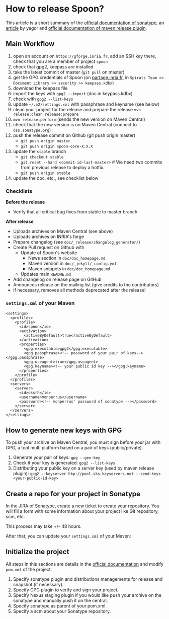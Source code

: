 # How to release Spoon?

This article is a short summary of the [official documentation of sonatype][ossrh-guide], an [article](yegor) by yegor and [official documentation of maven release plugin](maven-release-plugin).

## Main Workflow
1. open an account on `https://gforge.inria.fr`, add an SSH key there, check that you are a member of project `spoon`
1. check that gpg2, keepass are installed
1. take the latest commit of master (`git pull` on master)
1. get the GPG credentials of Spoon (on [partage.inria.fr](https://partage.inria.fr/alfresco/webdav/Sites/spirals/documentLibrary/security/), in `Spirals Team >> Document Library >> security >> keepass.kdbx`)
  1. download the keepass file
  1. import the keys with `gpg2 --import` (doc in keypass.kdbx)
  1. check with `gpg2 --list-keys`
1. update  `~/.m2/settings.xml`  with passphrase and keyname (see below)
1. clean your project for the release and prepare the release `mvn release:clean release:prepare`
1. `mvn release:perform` (sends the new version on Maven Central)
1. check that the new version is on Maven Central (connect to `oss.sonatype.org`)
1. push the release commit on Github (git push origin master)
    - `git push origin master`
    - `git push origin spoon-core-X.X.X`
1. update the `stable` branch
    - `git checkout stable`
    - `git reset --hard <commit-id-last-master>` # We need two commits from previous release to deploy a hotfix.
    - `git push origin stable`
1. update the doc, etc., see checklist below

### Checklists 

**Before the release**

- Verify that all critical bug fixes from stable to master branch

**After release**

- Uploads archives on Maven Central (see above)
- Uploads archives on INRIA's forge
- Prepare changelog (see `doc/_release/changelog_generator/`)
- Create Pull request on Github with
    - Update of Spoon's website
    	- News section in `doc/doc_homepage.md`
    	- Maven version in `doc/_jekyll/_config.yml`
    	- Maven snippets in `doc/doc_homepage.md`
    - Updates main `README.md`
- Add changelog on release page on GitHub 
- Announces release on the mailing list (give credits to the contributors)
- If necessary, removes all methods deprecated after the release!


###  `settings.xml` of your Maven

```
<settings>
  <profiles>
    <profile>
      <id>spoon</id>
      <activation>
        <activeByDefault>true</activeByDefault>
      </activation>
      <properties>
        <gpg.executable>gpg2</gpg.executable>
        <gpg.passphrase><!-- password of your pair of keys--></gpg.passphrase>
        <gpg.useagent>true</gpg.useagent>
        <gpg.keyname><!-- your public id key --></gpg.keyname> 
      </properties>
    </profile>
  </profiles>
  <servers>
    <server>
      <id>ossrh</id>
      <username>monperrus</username>
      <password><!-- monperrus' password of sonatype --></password>
    </server>
  </servers>
</settings>
```

## How to generate new keys with GPG

To push your archive on Maven Central, you must sign before your jar with GPG, a tool multi platform based on a pair of keys (public/private).

1. Generate your pair of keys: `gpg --gen-key`
2. Check if your key is generated: `gpg2 --list-keys`
3. Distributing your public key on a server key (used by maven release plugin): `gpg2 --keyserver hkp://pool.sks-keyservers.net --send-keys <your-public-id-key>`


## Create a repo for your project in Sonatype

In the JIRA of Sonatype, create a new ticket to create your repository. You will fill a form with some information about your project like Git repository, scm, etc.

This process may take +/- 48 hours.

After that, you can update your `settings.xml` of your Maven:


## Initialize the project

All steps in this sections are details in the [official documentation][apache-maven] and modify `pom.xml` of the project.

1. Specify sonatype plugin and distributions managements for release and snapshot (if necessary).
3. Specify GPG plugin to verify and sign your project.
4. Specify Nexus staging plugin if you would like push your archive on the sonatype and manually push it on the central.
5. Specify sonatype as parent of your pom.xml.
6. Specify a scm about your Sonatype repository.


[ossrh-guide]: http://central.sonatype.org/pages/ossrh-guide.html
[yegor]: http://www.yegor256.com/2014/08/19/how-to-release-to-maven-central.html
[maven-release-plugin]: http://maven.apache.org/maven-release/maven-release-plugin/
[apache-maven]: http://central.sonatype.org/pages/apache-maven.html
